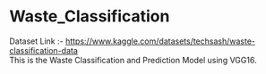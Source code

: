 # Waste_Classification
Dataset Link :- https://www.kaggle.com/datasets/techsash/waste-classification-data
<br>This is the Waste Classification and Prediction Model using VGG16. 
<br>
